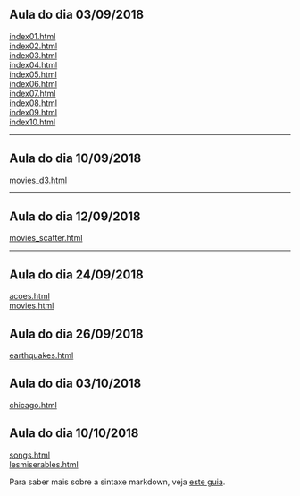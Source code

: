 ## Aula do dia 03/09/2018

[index01.html](basic/index01.html)<br>
[index02.html](basic/index02.html)<br>
[index03.html](basic/index03.html)<br>
[index04.html](basic/index04.html)<br>
[index05.html](basic/index05.html)<br>
[index06.html](basic/index06.html)<br>
[index07.html](basic/index07.html)<br>
[index08.html](basic/index08.html)<br>
[index09.html](basic/index09.html)<br>
[index10.html](basic/index10.html)<br>

---
## Aula do dia 10/09/2018
[movies_d3.html](d3_intro/movies_d3.html)<br>

---
## Aula do dia 12/09/2018
[movies_scatter.html](d3_scale/movies_scatter.html)<br>

---
## Aula do dia 24/09/2018
[acoes.html](d3_crossfilter/acoes.html)<br>
[movies.html](d3_crossfilter/movies.html)<br>

## Aula do dia 26/09/2018
[earthquakes.html](d3_crossfilter_2/earthquakes.html)<br>

## Aula do dia 03/10/2018
[chicago.html](d3_leaflet/chicago.html)<br>

## Aula do dia 10/10/2018
[songs.html](d3_networks_trees/songs.html)<br>
[lesmiserables.html](d3_networks_trees/lesmiserables.html)<br>

Para saber mais sobre a sintaxe markdown, veja [este guia](https://guides.github.com/features/mastering-markdown/).